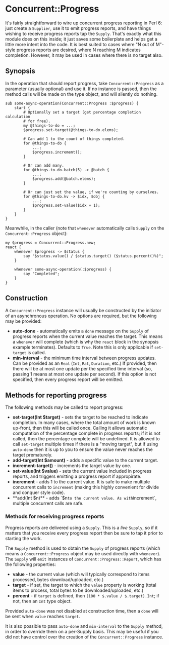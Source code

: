 # Concurrent::Progress

It's fairly straightforward to wire up concurrent progress reporting in Perl
6: just create a `Supplier`, use it to emit progress reports, and have things
wishing to receive progress reports tap the `Supply`. That's exactly what this
module does on this inside; it just saves some boilerplate and helps get a
little more intent into the code. It is best suited to cases where "N out of
M"-style progress reports are desired, where N reaching M indicates completion.
However, it may be used in cases where there is no target also.

## Synopsis

In the operation that should report progress, take `Concurrent::Progress` as
a parameter (usually optional) and use it. If no instance is passed, then the
method calls will be made on the type object, and will silently do nothing.

    sub some-async-operation(Concurrent::Progress :$progress) {
        start {
            # Optionally set a target (get percentage completion calculation
            # for free).
            my @things-to-do = ...;
            $progress.set-target(@things-to-do.elems);

            # Can add 1 to the count of things completed.
            for @things-to-do {
                ...;
                $progress.increment();
            }

            # Or can add many.
            for @things-to-do.batch(5) -> @batch {
                ...;
                $progress.add(@batch.elems);
            }

            # Or can just set the value, if we're counting by ourselves.
            for @things-to-do.kv -> $idx, $obj {
                ...;
                $progress.set-value($idx + 1);
            }
        }
    }

Meanwhile, in the caller (note that `whenever` automatically calls `Supply` on
the `Concurrent::Progress` object):

    my $progress = Concurrent::Progress.new;
    react {
        whenever $progress -> $status {
            say "$status.value() / $status.target() ($status.percent()%)";
        }

        whenever some-async-operation(:$progress) {
            say "Completed";
        }
    }

## Construction

A `Concurrent::Progress` instance will usually be constructed by the initiator
of an asynchronous operation. No options are required, but the following may
be provided:

* **auto-done** - automatically emits a `done` message on the `Supply` of
  progress reports when the current value reaches the target. This means a
  `whenever` will complete (which is why the `react` block in the synopsis
  example terminates). Defaults to `True`. Note this is only applicable if
  `set-target` is called.
* **min-interval** - the minimum time interval between progress updates. Can
  be provided as an `Real` (`Int`, `Rat`, `Duration`, etc.) If provided, then
  there will be at most one update per the specified time interval (so, passing
  1 means at most one update per second). If this option is not specified, then
  every progress report will be emitted.

## Methods for reporting progress

The following methods may be called to report progress:

* **set-target(Int $target)** - sets the target to be reached to indicate
  completion. In many cases, where the total amount of work is known up-front,
  then this will be called once. Calling it allows automatic computation of
  the percentage complete in progress reports; if it is not called, then the
  percentage complete will be undefined. It is allowed to call `set-target`
  multiple times if there is a "moving target", but if using `auto-done` then
  it is up to you to ensure the value never reaches the target prematurely.
* **add-target(Int $amount)** - adds a specific value to the current target.
* **increment-target()** - increments the target value by one.
* **set-value(Int $value)** - sets the current value included in progress
  reports, and triggers emitting a progress report if appropirate.
* **increment** - adds 1 to the current value. It is safe to make multiple
  concurrent calls to `increment` (making this highly convenient for divide
  and conquer style code).
* **add(Int $n)** - adds `$n` to the current value. As with `increment`,
  multiple concurrent calls are safe.

### Methods for receiving progress reports

Progress reports are delivered using a `Supply`. This is a *live* `Supply`, so
if it matters that you receive every progress report then be sure to tap it
prior to starting the work.

The `Supply` method is used to obtain the `Supply` of progress reports (which
means a `Concurrent::Progress` object may be used directly with `whenever`).
The `Supply` will `emit` instances of `Concurrent::Progress::Report`, which
has the following properties:

* **value** - the current value (which will typically correspond to items
  processed, bytes download/uploaded, etc.)
* **target** - if set, the target to which the `value` property is working
  (total items to process, total bytes to be downloaded/uploaded, etc.)
* **percent** - if `target` is defined, then `(100 * $.value / $.target).Int`;
  if not, then an `Int` type object.

Provided `auto-done` was not disabled at construction time, then a `done` will
be sent when `value` reaches `target`.

It is also possible to pass `auto-done` and `min-interval` to the `Supply`
method, in order to override them on a per-Supply basis. This may be useful if
you did not have control over the creation of the `Concurrent::Progress`
instance.

